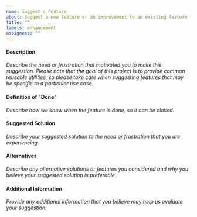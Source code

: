 ```yaml
---
name: Suggest a Feature
about: Suggest a new feature or an improvement to an existing feature for this project.
title: ""
labels: enhancement
assignees: ""
---
```


#### Description ####

_Describe the need or frustration that motivated you to make this suggestion. Please note that the goal of this project is to provide common reusable utilities, so please take care when suggesting features that may be specific to a particular use case._

#### Definition of "Done" ####

_Describe how we know when the feature is done, so it can be closed._

#### Suggested Solution ####

_Describe your suggested solution to the need or frustration that you are experiencing._

#### Alternatives ####

_Describe any alternative solutions or features you considered and why you believe your suggested solution is preferable._

#### Additional Information ####

_Provide any additional information that you believe may help us evaluate your suggestion._
